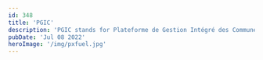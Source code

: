 ```yaml
---
id: 348
title: 'PGIC'
description: 'PGIC stands for Plateforme de Gestion Intégré des Communes in french. It''s means Integrated Community Management Platform. It''s a web app that connects local authorities with citizens for efficient management of community services and resources.'
pubDate: 'Jul 08 2022'
heroImage: '/img/pxfuel.jpg'
---
```


